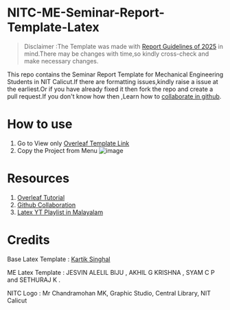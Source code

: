 # NITC-ME-Seminar-Report-Template-Latex

> Disclaimer :The Template was made with [Report Guidelines of 2025](https://github.com/mohammedrashithkp/NITC-ME-Seminar-Report-Template-Latex/blob/main/Guidelines/4.Report%20Format_MED_14-01-2020.pdf) in mind.There may be changes with time,so kindly cross-check and make necessary changes.

This repo contains the Seminar Report Template for Mechanical Engineering Students in NIT Calicut.If there are formatting issues,kindly raise a issue at the earliest.Or if you have already fixed it then fork the repo and create a pull request.If you don't know how then ,Learn how to [collaborate in github](https://github.com/firstcontributions/first-contributions).

# How to use
1. Go to View only [Overleaf Template Link](https://www.overleaf.com/read/qtkrycjhqjvq#3d64be) 
2. Copy the Project from Menu
   ![image](https://github.com/user-attachments/assets/78c35c37-b137-49d2-85b9-fc8b4f88b6c0)

# Resources
1. [Overleaf Tutorial](https://www.overleaf.com/learn/latex/Learn_LaTeX_in_30_minutes)
2. [Github Collaboration](https://github.com/firstcontributions/first-contributions)
3. [Latex YT Playlist in Malayalam](https://youtube.com/playlist?list=PLKfsbJh9oLJnYAT5x0eb3XKVHeFDe4h8C&feature=shared) 

# Credits

Base Latex Template : [Kartik Singhal](https://github.com/k4rtik/latex-project-report-template) 

ME Latex Template : JESVIN ALELIL BIJU , AKHIL G KRISHNA , SYAM C P and SETHURAJ K .

NITC Logo : Mr Chandramohan MK, Graphic Studio, Central Library, NIT Calicut

